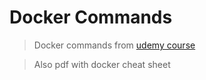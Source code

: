 # Docker Commands

> Docker commands from [udemy course](https://www.udemy.com/course/docker-mastery/) 

> Also pdf with docker cheat sheet
